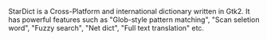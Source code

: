 StarDict is a Cross-Platform and international dictionary written in Gtk2. It has powerful features such as "Glob-style pattern matching", "Scan seletion word", "Fuzzy search", "Net dict", "Full text translation" etc.